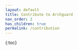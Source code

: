 ```yaml
---
layout: default
title: Contribute to Archguard
nav_order: 2
has_children: true
permalink: /contribution
---
```



{:toc}

